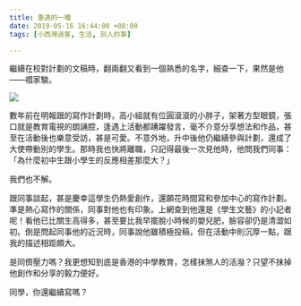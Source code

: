 ```yaml
---
title: 重遇的一種
date: 2019-05-16 16:44:00 +08:00
tags: [小西灣過客, 生活, 別人的事]

---
```


  
  
  
繼續在校對計劃的文稿時，翻兩翻又看到一個熟悉的名字，細查一下，果然是他——禤家駿。  
  
[![](https://3.bp.blogspot.com/-WAlT31UI2TQ/XN0il2RIcXI/AAAAAAAAHVw/11RKOiMjeJ8OvArsLcUmrLRmjIRz3LmbwCLcBGAs/s400/Screenshot%2B2019-05-16%2Bat%2B16.39.11.png)](https://3.bp.blogspot.com/-WAlT31UI2TQ/XN0il2RIcXI/AAAAAAAAHVw/11RKOiMjeJ8OvArsLcUmrLRmjIRz3LmbwCLcBGAs/s1600/Screenshot%2B2019-05-16%2Bat%2B16.39.11.png)
  
  
數年前在明報跟的寫作計劃時，高小組就有位圓滾滾的小胖子，架著方型眼鏡，張口就是教育電視的朗誦腔，逢遇上活動都踴躍發言，毫不介意分享想法和作品，甚至在活動後也樂意受訪，甚是可愛。不意外地，升中後他仍繼續參與計劃，還成了大使帶動別的學生。那時我也快將離職，只記得最後一次見他時，他問我們同事：「為什麼初中生跟小學生的反應相差那麼大？」  
  
  
我們也不解。  
  
  
跟同事談起，甚是慶幸這學生仍熱愛創作，還願花時間寫和參加中心的寫作計劃。準是熱心寫作的關係，同事對他也有印象。上網查到他還是《學生文藝》的小記者呢！看他已比關生高得多，甚至要比我早擺脫小時候的嬰兒肥，臉容卻仍是清澀如初。倒是問起同事他的近況時，同事說他雖積極投稿，但在活動中則沉厚一點，跟我的描述相距頗大。  
  
  
是同儕壓力嗎？我更想知到底是香港的中學教育，怎樣抹煞人的活潑？只望不抹掉他創作和分享的毅力便好。  
  
  
同學，你還繼續寫嗎？  
  
  
